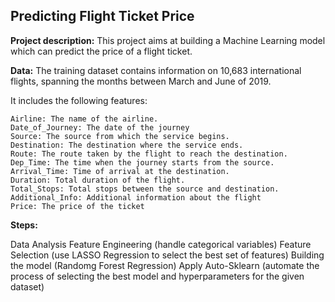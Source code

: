 ## Predicting Flight Ticket Price 


**Project description:** 
This project aims at building a Machine Learning model which can predict the price of a flight ticket. 

**Data:** 
The training dataset contains information on 10,683 international flights, spanning the months between March and June of 2019. 
  
  It includes the following features: 
  
    Airline: The name of the airline.
    Date_of_Journey: The date of the journey
    Source: The source from which the service begins.
    Destination: The destination where the service ends.
    Route: The route taken by the flight to reach the destination.
    Dep_Time: The time when the journey starts from the source.
    Arrival_Time: Time of arrival at the destination.
    Duration: Total duration of the flight.
    Total_Stops: Total stops between the source and destination.
    Additional_Info: Additional information about the flight
    Price: The price of the ticket
    
 **Steps:**
 
Data Analysis
Feature Engineering (handle categorical variables)
Feature Selection (use LASSO Regression to select the best set of features)
Building the model (Randomg Forest Regression)
Apply Auto-Sklearn (automate the process of selecting the best model and hyperparameters for the given dataset)
